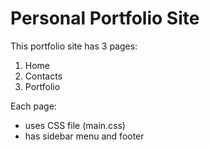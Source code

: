 # Personal Portfolio Site

This portfolio site has 3 pages:

1. Home
2. Contacts
3. Portfolio

Each page:

- uses CSS file (main.css)
- has sidebar menu and footer

